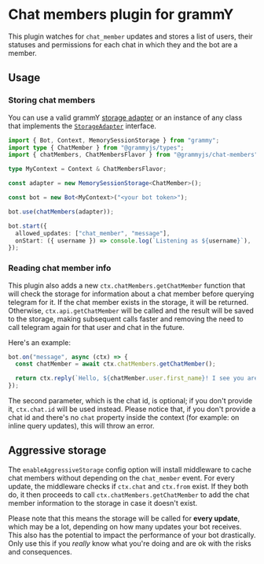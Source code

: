 # Chat members plugin for grammY

This plugin watches for `chat_member` updates and stores a list of users, their statuses and permissions for each chat
in which they and the bot are a member.

## Usage

### Storing chat members

You can use a valid grammY [storage adapter](https://grammy.dev/plugins/session.html#known-storage-adapters) or an
instance of any class that implements the [`StorageAdapter`](https://deno.land/x/grammy/mod.ts?s=StorageAdapter)
interface.

```typescript
import { Bot, Context, MemorySessionStorage } from "grammy";
import type { ChatMember } from "@grammyjs/types";
import { chatMembers, ChatMembersFlavor } from "@grammyjs/chat-members";

type MyContext = Context & ChatMembersFlavor;

const adapter = new MemorySessionStorage<ChatMember>();

const bot = new Bot<MyContext>("<your bot token>");

bot.use(chatMembers(adapter));

bot.start({
  allowed_updates: ["chat_member", "message"],
  onStart: ({ username }) => console.log(`Listening as ${username}`),
});
```

### Reading chat member info

This plugin also adds a new `ctx.chatMembers.getChatMember` function that will check the storage for information about a
chat member before querying telegram for it. If the chat member exists in the storage, it will be returned. Otherwise,
`ctx.api.getChatMember` will be called and the result will be saved to the storage, making subsequent calls faster and
removing the need to call telegram again for that user and chat in the future.

Here's an example:

```typescript
bot.on("message", async (ctx) => {
  const chatMember = await ctx.chatMembers.getChatMember();

  return ctx.reply(`Hello, ${chatMember.user.first_name}! I see you are a ${chatMember.status} of this chat!`);
});
```

The second parameter, which is the chat id, is optional; if you don't provide it, `ctx.chat.id` will be used instead.
Please notice that, if you don't provide a chat id and there's no `chat` property inside the context (for example: on
inline query updates), this will throw an error.

## Aggressive storage

The `enableAggressiveStorage` config option will install middleware to cache chat members without depending on the
`chat_member` event. For every update, the middleware checks if `ctx.chat` and `ctx.from` exist. If they both do, it
then proceeds to call `ctx.chatMembers.getChatMember` to add the chat member information to the storage in case it
doesn't exist.

Please note that this means the storage will be called for **every update**, which may be a lot, depending on how many
updates your bot receives. This also has the potential to impact the performance of your bot drastically. Only use this
if you _really_ know what you're doing and are ok with the risks and consequences.
